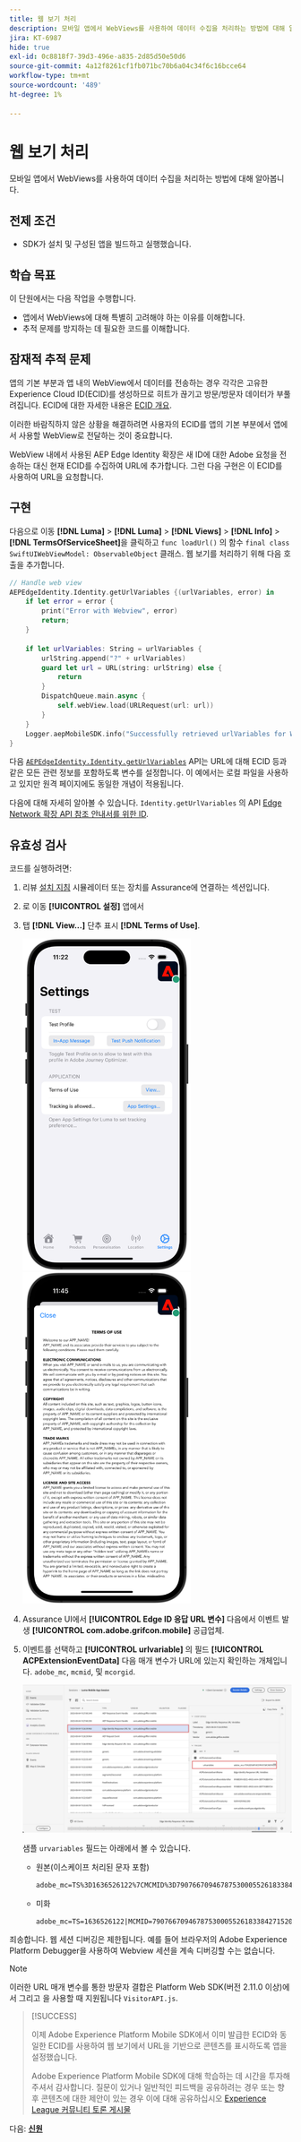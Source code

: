 ```yaml
---
title: 웹 보기 처리
description: 모바일 앱에서 WebViews를 사용하여 데이터 수집을 처리하는 방법에 대해 알아봅니다.
jira: KT-6987
hide: true
exl-id: 0c8818f7-39d3-496e-a835-2d85d50e50d6
source-git-commit: 4a12f8261cf1fb071bc70b6a04c34f6c16bcce64
workflow-type: tm+mt
source-wordcount: '489'
ht-degree: 1%

---
```


# 웹 보기 처리

모바일 앱에서 WebViews를 사용하여 데이터 수집을 처리하는 방법에 대해 알아봅니다.

## 전제 조건

* SDK가 설치 및 구성된 앱을 빌드하고 실행했습니다.

## 학습 목표

이 단원에서는 다음 작업을 수행합니다.

* 앱에서 WebViews에 대해 특별히 고려해야 하는 이유를 이해합니다.
* 추적 문제를 방지하는 데 필요한 코드를 이해합니다.

## 잠재적 추적 문제

앱의 기본 부분과 앱 내의 WebView에서 데이터를 전송하는 경우 각각은 고유한 Experience Cloud ID(ECID)를 생성하므로 히트가 끊기고 방문/방문자 데이터가 부풀려집니다. ECID에 대한 자세한 내용은 [ECID 개요](https://experienceleague.adobe.com/docs/experience-platform/identity/ecid.html?lang=en).

이러한 바람직하지 않은 상황을 해결하려면 사용자의 ECID를 앱의 기본 부분에서 앱에서 사용할 WebView로 전달하는 것이 중요합니다.

WebView 내에서 사용된 AEP Edge Identity 확장은 새 ID에 대한 Adobe 요청을 전송하는 대신 현재 ECID를 수집하여 URL에 추가합니다. 그런 다음 구현은 이 ECID를 사용하여 URL을 요청합니다.

## 구현

다음으로 이동 **[!DNL Luma]** > **[!DNL Luma]** > **[!DNL Views]** > **[!DNL Info]** > **[!DNL TermsOfServiceSheet]**&#x200B;을 클릭하고 `func loadUrl()` 의 함수 `final class SwiftUIWebViewModel: ObservableObject` 클래스. 웹 보기를 처리하기 위해 다음 호출을 추가합니다.

```swift
// Handle web view
AEPEdgeIdentity.Identity.getUrlVariables {(urlVariables, error) in
    if let error = error {
        print("Error with Webview", error)
        return;
    }
    
    if let urlVariables: String = urlVariables {
        urlString.append("?" + urlVariables)
        guard let url = URL(string: urlString) else {
            return
        }
        DispatchQueue.main.async {
            self.webView.load(URLRequest(url: url))
        }
    }
    Logger.aepMobileSDK.info("Successfully retrieved urlVariables for WebView, final URL: \(urlString)")
}
```

다음 [`AEPEdgeIdentity.Identity.getUrlVariables`](https://developer.adobe.com/client-sdks/documentation/identity-for-edge-network/api-reference/#geturlvariables) API는 URL에 대해 ECID 등과 같은 모든 관련 정보를 포함하도록 변수를 설정합니다. 이 예에서는 로컬 파일을 사용하고 있지만 원격 페이지에도 동일한 개념이 적용됩니다.

다음에 대해 자세히 알아볼 수 있습니다. `Identity.getUrlVariables` 의 API [Edge Network 확장 API 참조 안내서를 위한 ID](https://developer.adobe.com/client-sdks/documentation/identity-for-edge-network/api-reference/#geturlvariables).

## 유효성 검사

코드를 실행하려면:

1. 리뷰 [설치 지침](assurance.md#connecting-to-a-session) 시뮬레이터 또는 장치를 Assurance에 연결하는 섹션입니다.
1. 로 이동 **[!UICONTROL 설정]** 앱에서
1. 탭 **[!DNL View...]** 단추 표시 **[!DNL Terms of Use]**.

   <img src="./assets/tou1.png" width="300" /> <img src="./assets/tou2.png" width="300" />

1. Assurance UI에서 **[!UICONTROL Edge ID 응답 URL 변수]** 다음에서 이벤트 발생 **[!UICONTROL com.adobe.grifcon.mobile]** 공급업체.
1. 이벤트를 선택하고 **[!UICONTROL urlvariable]** 의 필드 **[!UICONTROL ACPExtensionEventData]** 다음 매개 변수가 URL에 있는지 확인하는 개체입니다. `adobe_mc`, `mcmid`, 및 `mcorgid`.

   ![webview 유효성 검사](assets/webview-validation.png)

   샘플 `urvariables` 필드는 아래에서 볼 수 있습니다.

   * 원본(이스케이프 처리된 문자 포함)

     ```html
     adobe_mc=TS%3D1636526122%7CMCMID%3D79076670946787530005526183384271520749%7CMCORGID%3D7ABB3E6A5A7491460A495D61%40AdobeOrg
     ```

   * 미화

     ```html
     adobe_mc=TS=1636526122|MCMID=79076670946787530005526183384271520749|MCORGID=7ABB3E6A5A7491460A495D61@AdobeOrg
     ```

죄송합니다. 웹 세션 디버깅은 제한됩니다. 예를 들어 브라우저의 Adobe Experience Platform Debugger을 사용하여 Webview 세션을 계속 디버깅할 수는 없습니다.

>[!NOTE]
>
>이러한 URL 매개 변수를 통한 방문자 결합은 Platform Web SDK(버전 2.11.0 이상)에서 그리고 을 사용할 때 지원됩니다 `VisitorAPI.js`.


>[!SUCCESS]
>
>이제 Adobe Experience Platform Mobile SDK에서 이미 발급한 ECID와 동일한 ECID를 사용하여 웹 보기에서 URL을 기반으로 콘텐츠를 표시하도록 앱을 설정했습니다.
>
>Adobe Experience Platform Mobile SDK에 대해 학습하는 데 시간을 투자해 주셔서 감사합니다. 질문이 있거나 일반적인 피드백을 공유하려는 경우 또는 향후 콘텐츠에 대한 제안이 있는 경우 이에 대해 공유하십시오 [Experience League 커뮤니티 토론 게시물](https://experienceleaguecommunities.adobe.com/t5/adobe-experience-platform-data/tutorial-discussion-implement-adobe-experience-cloud-in-mobile/td-p/443796)

다음: **[신원](identity.md)**
